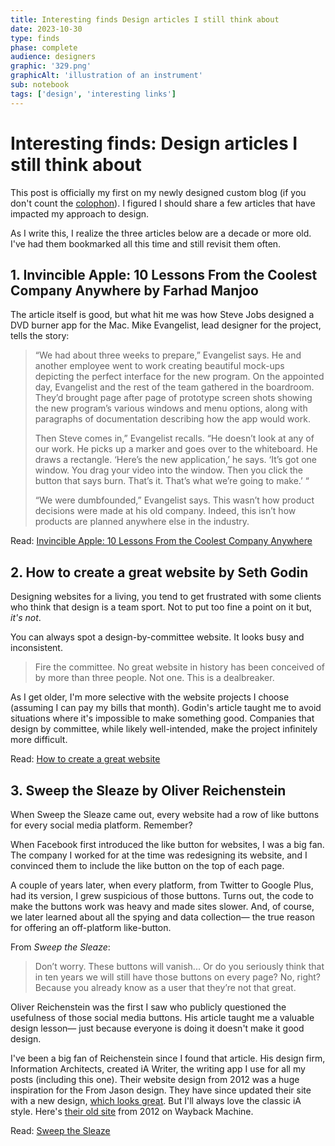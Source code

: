 ```yaml
---
title: Interesting finds Design articles I still think about 
date: 2023-10-30
type: finds
phase: complete
audience: designers
graphic: '329.png'
graphicAlt: 'illustration of an instrument'
sub: notebook
tags: ['design', 'interesting links']
---
```

# Interesting finds: Design articles I still think about

This post is officially my first on my newly designed custom blog (if you don't count the [colophon](https://stories.fromjason.xyz/colophon/)). I figured I should share a few articles that have impacted my approach to design. 

As I write this, I realize the three articles below are a decade or more old. I've had them bookmarked all this time and still revisit them often. 



## 1. Invincible Apple: 10 Lessons From the Coolest Company Anywhere by Farhad Manjoo

The article itself is good, but what hit me was how Steve Jobs designed a DVD burner app for the Mac. Mike Evangelist, lead designer for the project, tells the story:

> “We had about three weeks to prepare,” Evangelist says. He and another employee went to work creating beautiful mock-ups depicting the perfect interface for the new program. On the appointed day, Evangelist and the rest of the team gathered in the boardroom. They’d brought page after page of prototype screen shots showing the new program’s various windows and menu options, along with paragraphs of documentation describing how the app would work.
> 
> Then Steve comes in,” Evangelist recalls. “He doesn’t look at any of our work. He picks up a marker and goes over to the whiteboard. He draws a rectangle. ‘Here’s the new application,’ he says. ‘It’s got one window. You drag your video into the window. Then you click the button that says burn. That’s it. That’s what we’re going to make.’ “
> 
> “We were dumbfounded,” Evangelist says. This wasn’t how product decisions were made at his old company. Indeed, this isn’t how products are planned anywhere else in the industry.

Read: [Invincible Apple: 10 Lessons From the Coolest Company Anywhere](https://www.fastcompany.com/1659056/invincible-apple-10-lessons-coolest-company-anywhere)



## 2. How to create a great website by Seth Godin

Designing websites for a living, you tend to get frustrated with some clients who think that design is a team sport. Not to put too fine a point on it but, *it's not*. 

You can always spot a design-by-committee website. It looks busy and inconsistent. 

> Fire the committee. No great website in history has been conceived of by more than three people. Not one. This is a dealbreaker.

As I get older, I'm more selective with the website projects I choose (assuming I can pay my bills that month). Godin's article taught me to avoid situations where it's impossible to make something good. Companies that design by committee, while likely well-intended, make the project infinitely more difficult.

Read: [How to create a great website](https://seths.blog/2007/10/how-to-create-1/)

## 3. Sweep the Sleaze by Oliver Reichenstein

When Sweep the Sleaze came out, every website had a row of like buttons for every social media platform. Remember? 

When Facebook first introduced the like button for websites, I was a big fan. The company I worked for at the time was redesigning its website, and I convinced them to include the like button on the top of each page. 

A couple of years later, when every platform, from Twitter to Google Plus, had its version, I grew suspicious of those buttons. Turns out, the code to make the buttons work was heavy and made sites slower. And, of course, we later learned about all the spying and data collection— the true reason for offering an off-platform like-button. 

From *Sweep the Sleaze*:

> Don’t worry. These buttons will vanish... Or do you seriously think that in ten years we will still have those buttons on every page? No, right? Because you already know as a user that they’re not that great. 

Oliver Reichenstein was the first I saw who publicly questioned the usefulness of those social media buttons. His article taught me a valuable design lesson— just because everyone is doing it doesn't make it good design. 

I've been a big fan of Reichenstein since I found that article. His design firm, Information Architects, created iA Writer, the writing app I use for all my posts (including this one). Their website design from 2012 was a huge inspiration for the From Jason design. They have since updated their site with a new design, [which looks great](https://ia.net/). But I'll always love the classic iA style. Here's [their old site](https://web.archive.org/web/20130508151043/http://ia.net/) from 2012 on Wayback Machine. 


Read: [Sweep the Sleaze](https://ia.net/topics/sweep-the-sleaze)

